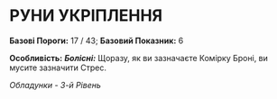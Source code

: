 ﻿# РУНИ УКРІПЛЕННЯ

**Базові Пороги:** 17 / 43; **Базовий Показник:** 6

**Особливість:** ***Болісні:*** Щоразу, як ви зазначаєте Комірку Броні, ви мусите зазначити Стрес.

*Обладунки - 3-й Рівень*